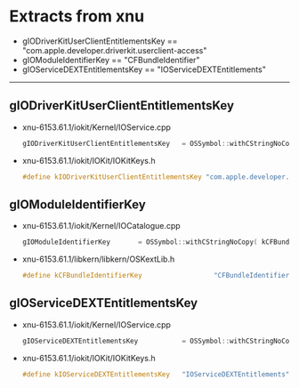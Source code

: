 # Extracts from xnu

-   gIODriverKitUserClientEntitlementsKey == "com.apple.developer.driverkit.userclient-access"
-   gIOModuleIdentifierKey == "CFBundleIdentifier"
-   gIOServiceDEXTEntitlementsKey == "IOServiceDEXTEntitlements"

---

## gIODriverKitUserClientEntitlementsKey

-   xnu-6153.61.1/iokit/Kernel/IOService.cpp

    ```cpp
    gIODriverKitUserClientEntitlementsKey   = OSSymbol::withCStringNoCopy( kIODriverKitUserClientEntitlementsKey );
    ```

-   xnu-6153.61.1/iokit/IOKit/IOKitKeys.h

    ```cpp
    #define kIODriverKitUserClientEntitlementsKey "com.apple.developer.driverkit.userclient-access"
    ```

## gIOModuleIdentifierKey

-   xnu-6153.61.1/iokit/Kernel/IOCatalogue.cpp

    ```cpp
    gIOModuleIdentifierKey       = OSSymbol::withCStringNoCopy( kCFBundleIdentifierKey );
    ```

-   xnu-6153.61.1/libkern/libkern/OSKextLib.h

    ```cpp
    #define kCFBundleIdentifierKey                  "CFBundleIdentifier"
    ```

## gIOServiceDEXTEntitlementsKey

-   xnu-6153.61.1/iokit/Kernel/IOService.cpp

    ```cpp
    gIOServiceDEXTEntitlementsKey           = OSSymbol::withCStringNoCopy( kIOServiceDEXTEntitlementsKey );
    ```

-   xnu-6153.61.1/iokit/IOKit/IOKitKeys.h

    ```cpp
    #define kIOServiceDEXTEntitlementsKey   "IOServiceDEXTEntitlements"
    ```
